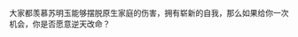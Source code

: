 
大家都羡慕苏明玉能够摆脱原生家庭的伤害，拥有崭新的自我，那么如果给你一次机会，你是否愿意逆天改命？












<!--stackedit_data:
eyJoaXN0b3J5IjpbLTExNTM2MTkwMTUsMjAzNDExNzA5Miw5Nj
kyNjU4MDZdfQ==
-->